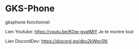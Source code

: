 # GKS-Phone
gksphone fonctionnel


Lien Youtube: https://youtu.be/KOw-gyatMlY
Je te montre tout

Lien DiscordDev: https://discord.gg/dbu2kWpy5N
